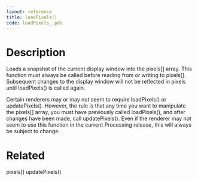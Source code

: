 ```yaml
---
layout: reference
title: loadPixels()
code: loadPixels_.pde
---
```


# Description

Loads a snapshot of the current display window into the pixels[] array. This function must always be called before reading from or writing to pixels[]. Subsequent changes to the display window will not be reflected in pixels until loadPixels() is called again.

Certain renderers may or may not seem to require loadPixels() or updatePixels(). However, the rule is that any time you want to manipulate the pixels[] array, you must have previously called loadPixels(), and after changes have been made, call updatePixels(). Even if the renderer may not seem to use this function in the current Processing release, this will always be subject to change.

# Related

pixels[]
updatePixels()

